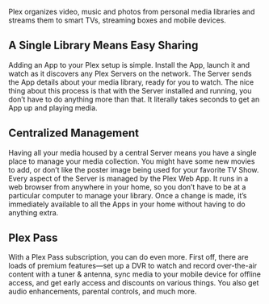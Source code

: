 <Slide>
    <Image appId="plex" path="metadata/screenshot.jpg" />
</Slide>


Plex organizes video, music and photos from personal media libraries and streams them to smart TVs, streaming boxes and mobile devices.

## A Single Library Means Easy Sharing

Adding an App to your Plex setup is simple. Install the App, launch it and watch as it discovers any Plex Servers on the network. The Server sends the App details about your media library, ready for you to watch. The nice thing about this process is that with the Server installed and running, you don’t have to do anything more than that. It literally takes seconds to get an App up and playing media.

## Centralized Management

Having all your media housed by a central Server means you have a single place to manage your media collection. You might have some new movies to add, or don’t like the poster image being used for your favorite TV Show. Every aspect of the Server is managed by the Plex Web App. It runs in a web browser from anywhere in your home, so you don’t have to be at a particular computer to manage your library. Once a change is made, it’s immediately available to all the Apps in your home without having to do anything extra.

## Plex Pass
With a Plex Pass subscription, you can do even more. First off, there are loads of premium features—set up a DVR to watch and record over-the-air content with a tuner & antenna, sync media to your mobile device for offline access, and get early access and discounts on various things. You also get audio enhancements, parental controls, and much more.